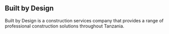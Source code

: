 ## Built by Design

Built by Design is a construction services company that provides a range of professional construction solutions throughout Tanzania.
